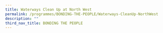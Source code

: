 ```yaml
---
title: Waterways Clean Up at North West
permalink: /programmes/BONDING-THE-PEOPLE/Waterways-CleanUp-NorthWest
description: ""
third_nav_title: BONDING THE PEOPLE
---
```




